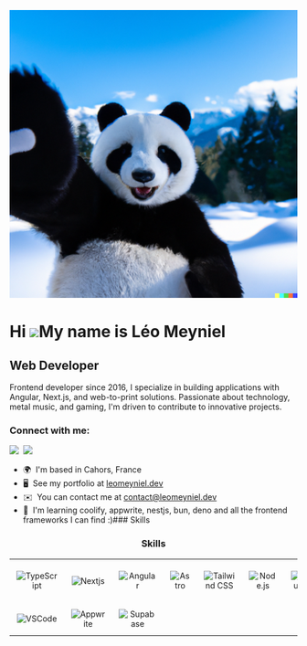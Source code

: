 ![This is an image](images/header.png)

Hi ![](https://user-images.githubusercontent.com/18350557/176309783-0785949b-9127-417c-8b55-ab5a4333674e.gif)My name is Léo Meyniel
===================================================================================================================================

Web Developer
-------------

Frontend developer since 2016, I specialize in building applications with Angular, Next.js, and web-to-print solutions. Passionate about technology, metal music, and gaming, I'm driven to contribute to innovative projects.

**<h3 align="left">Connect with me:</h3>** 
<p align="left"><a href="https://github.com/PoudaLePanda" target="_blank"><img src="https://img.shields.io/badge/GitHub-100000?style=for-the-badge&logo=github&logoColor=white" height="28" style="margin-right: 4px"></a> <a href="https://www.linkedin.com/in/leo-meyniel-dev-full-stack" target="_blank"><img src="https://img.shields.io/badge/LinkedIn-0077B5?style=for-the-badge&logo=linkedin&logoColor=white" height="28" style="margin-right: 4px"></a></p>

*   🌍  I'm based in Cahors, France
*   🖥️  See my portfolio at [leomeyniel.dev](http://leomeyniel.dev)
*   ✉️  You can contact me at [contact@leomeyniel.dev](mailto:contact@leomeyniel.dev)
*   🧠  I'm learning coolify, appwrite, nestjs, bun, deno and all the frontend frameworks I can find :)### Skills 


 **<h3 align="center">Skills</h3>**

<table style="width: 100%; border: 0px solid white;"><tr><td style="text-align: center; border: 0px; padding: 12px;"><img src="https://skillicons.dev/icons?i=typescript" height="36" alt="TypeScript"/></td><td style="text-align: center; border: 0px; padding: 12px;"><img src="https://skillicons.dev/icons?i=nextjs" height="36" alt="Nextjs"/></td><td style="text-align: center; border: 0px; padding: 12px;"><img src="https://skillicons.dev/icons?i=angular" height="36" alt="Angular"/></td><td style="text-align: center; border: 0px; padding: 12px;"><img src="https://skillicons.dev/icons?i=astro" height="36" alt="Astro"/></td><td style="text-align: center; border: 0px; padding: 12px;"><img src="https://skillicons.dev/icons?i=tailwind" height="36" alt="Tailwind CSS"/></td><td style="text-align: center; border: 0px; padding: 12px;"><img src="https://skillicons.dev/icons?i=nodejs" height="36" alt="Node.js"/></td><td style="text-align: center; border: 0px; padding: 12px;"><img src="https://skillicons.dev/icons?i=bun" height="36" alt="Bun"/></td><td style="text-align: center; border: 0px; padding: 12px;"><img src="https://skillicons.dev/icons?i=deno" height="36" alt="Deno"/></td><td style="text-align: center; border: 0px; padding: 12px;"><img src="https://skillicons.dev/icons?i=nestjs" height="36" alt="Nestjs"/></td><td style="text-align: center; border: 0px; padding: 12px;"><img src="https://skillicons.dev/icons?i=sqlite" height="36" alt="SQLite"/></td><td style="text-align: center; border: 0px; padding: 12px;"><img src="https://skillicons.dev/icons?i=gitlab" height="36" alt="GitLab CI"/></td><td style="text-align: center; border: 0px; padding: 12px;"><img src="https://skillicons.dev/icons?i=githubactions" height="36" alt="GitHub Actions"/></td></tr><tr><td style="text-align: center; border: 0px; padding: 12px;"><img src="https://skillicons.dev/icons?i=vscode" height="36" alt="VSCode"/></td><td style="text-align: center; border: 0px; padding: 12px;"><img src="https://skillicons.dev/icons?i=appwrite" height="36" alt="Appwrite"/></td><td style="text-align: center; border: 0px; padding: 12px;"><img src="https://skillicons.dev/icons?i=supabase" height="36" alt="Supabase"/></td></table>

